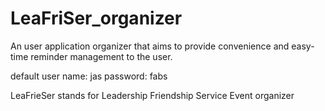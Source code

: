 LeaFriSer_organizer
===================

An user application organizer that aims to provide convenience  and easy-time reminder management to the user.

default user name: jas 
password: fabs

LeaFrieSer stands for Leadership Friendship Service Event organizer
